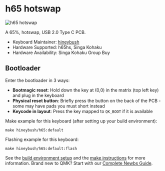 # h65 hotswap

![h65 hotswap](https://i.imgur.com/QKeHtDrh.png)

A 65%, hotswap, USB 2.0 Type C PCB. 

* Keyboard Maintainer: [hineybush](https://github.com/hineybush)
* Hardware Supported: h65hs, Singa Kohaku 
* Hardware Availability: Singa Kohaku Group Buy 

## Bootloader

Enter the bootloader in 3 ways:

* **Bootmagic reset**: Hold down the key at (0,0) in the matrix (top left key) and plug in the keyboard
* **Physical reset button**: Briefly press the button on the back of the PCB - some may have pads you must short instead
* **Keycode in layout**: Press the key mapped to `QK_BOOT` if it is available

Make example for this keyboard (after setting up your build environment):

    make hineybush/h65:default

Flashing example for this keyboard:

    make hineybush/h65:default:flash

See the [build environment setup](https://docs.qmk.fm/#/getting_started_build_tools) and the [make instructions](https://docs.qmk.fm/#/getting_started_make_guide) for more information. Brand new to QMK? Start with our [Complete Newbs Guide](https://docs.qmk.fm/#/newbs).
